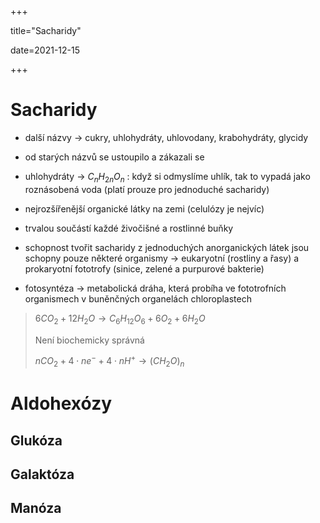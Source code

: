 +++

title="Sacharidy"

date=2021-12-15

+++

# Sacharidy

- další názvy $\to$ cukry, uhlohydráty, uhlovodany, krabohydráty, glycidy

- od starých názvů se ustoupilo a zákazali se

- uhlohydráty $\to$ $C_nH_{2n}O_n$ : když si odmyslíme uhlík, tak to vypadá jako roznásobená voda (platí prouze pro jednoduché sacharidy)

- nejrozšířenější organické látky na zemi (celulózy je nejvíc)

- trvalou součástí každé živočišné a rostlinné buňky

- schopnost tvořit sacharidy z jednoduchých anorganických látek jsou schopny pouze některé organismy $\to$ eukaryotní (rostliny a řasy) a prokaryotní fototrofy (sinice, zelené a purpurové bakterie)

- fotosyntéza $\to$ metabolická dráha, která probíha ve fototrofních organismech v buněnčných organelách chloroplastech

> $6CO_2 + 12H_2O \to C_6H_{12}O_6 + 6O_2 + 6H_2O$ <br>
> 
> Není biochemicky správná <br>
> 
> $nCO_2 + 4\cdot n e^- + 4 \cdot nH^+ \to (CH_2O)_n$

# Aldohexózy

## Glukóza

## Galaktóza

## Manóza
